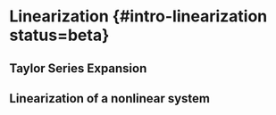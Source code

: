 # Linearization {#intro-linearization status=beta}



## Taylor Series Expansion

## Linearization of a nonlinear system
